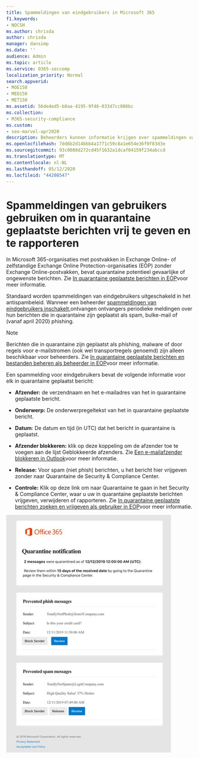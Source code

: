 ```yaml
---
title: Spammeldingen van eindgebruikers in Microsoft 365
f1.keywords:
- NOCSH
ms.author: chrisda
author: chrisda
manager: dansimp
ms.date: ''
audience: Admin
ms.topic: article
ms.service: O365-seccomp
localization_priority: Normal
search.appverid:
- MOE150
- MED150
- MET150
ms.assetid: 56de4ed5-b0aa-4195-9f46-033d7cc086bc
ms.collection:
- M365-security-compliance
ms.custom:
- seo-marvel-apr2020
description: Beheerders kunnen informatie krijgen over spammeldingen van eindgebruikers voor in quarantaine geplaatste berichten in Exchange Online Protection (EOP).
ms.openlocfilehash: 7dd6b2d14bbb4a1771c59c8a1e654e36f0f83d3e
ms.sourcegitcommit: 93c0088d272cd45f1632a1dcaf04159f234abccd
ms.translationtype: MT
ms.contentlocale: nl-NL
ms.lasthandoff: 05/12/2020
ms.locfileid: "44208547"
---
```

# <a name="use-user-spam-notifications-to-release-and-report-quarantined-messages"></a>Spammeldingen van gebruikers gebruiken om in quarantaine geplaatste berichten vrij te geven en te rapporteren

In Microsoft 365-organisaties met postvakken in Exchange Online- of zelfstandige Exchange Online Protection-organisaties (EOP) zonder Exchange Online-postvakken, bevat quarantaine potentieel gevaarlijke of ongewenste berichten. Zie [In quarantaine geplaatste berichten in EOP](quarantine-email-messages.md)voor meer informatie.

Standaard worden spammeldingen van eindgebruikers uitgeschakeld in het antispambeleid. Wanneer een beheerder [spammeldingen van eindgebruikers inschakelt,](configure-your-spam-filter-policies.md#configure-end-user-spam-notifications)ontvangen ontvangers periodieke meldingen over hun berichten die in quarantaine zijn geplaatst als spam, bulke-mail of (vanaf april 2020) phishing.

> [!NOTE]
> Berichten die in quarantaine zijn geplaatst als phishing, malware of door regels voor e-mailstromen (ook wel transportregels genoemd) zijn alleen beschikbaar voor beheerders. Zie [In quarantaine geplaatste berichten en bestanden beheren als beheerder in EOP](manage-quarantined-messages-and-files.md)voor meer informatie.

Een spammelding voor eindgebruikers bevat de volgende informatie voor elk in quarantaine geplaatst bericht:

- **Afzender:** de verzendnaam en het e-mailadres van het in quarantaine geplaatste bericht.

- **Onderwerp:** De onderwerpregeltekst van het in quarantaine geplaatste bericht.

- **Datum**: De datum en tijd (in UTC) dat het bericht in quarantaine is geplaatst.

- **Afzender blokkeren:** klik op deze koppeling om de afzender toe te voegen aan de lijst Geblokkeerde afzenders. Zie [Een e-mailafzender blokkeren in Outlook](https://support.office.com/article/b29fd867-cac9-40d8-aed1-659e06a706e4)voor meer informatie.

- **Release:** Voor spam (niet phish) berichten, u het bericht hier vrijgeven zonder naar Quarantaine de Security & Compliance Center.

- **Controle:** Klik op deze link om naar Quarantaine te gaan in het Security & Compliance Center, waar u uw in quarantaine geplaatste berichten vrijgeven, verwijderen of rapporteren. Zie [In quarantaine geplaatste berichten zoeken en vrijgeven als gebruiker in EOP](find-and-release-quarantined-messages-as-a-user.md)voor meer informatie.

![Voorbeeld van spammelding voor eindgebruikers](../../media/end-user-spam-notification.png)
